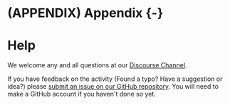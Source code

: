 # (APPENDIX) Appendix {-}

# Help

We welcome any and all questions at our [Discourse Channel](https://help.anvilproject.org/).

If you have feedback on the activity (Found a typo? Have a suggestion or idea?) please [submit an issue on our GitHub repository](https://github.com/jhudsl/GDSCN_Book_Statistics_for_Genomics_Differential_Expression/issues/new). You will need to make a GitHub account if you haven't done so yet.
